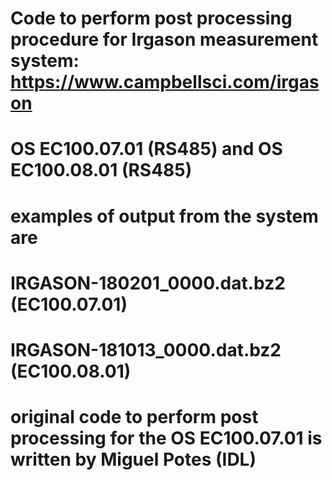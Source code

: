 # Code to perform post processing procedure for Irgason measurement system: https://www.campbellsci.com/irgason
# OS EC100.07.01 (RS485) and OS EC100.08.01 (RS485)
# examples of output from the system are
# IRGASON-180201_0000.dat.bz2 (EC100.07.01)
# IRGASON-181013_0000.dat.bz2 (EC100.08.01)
# original code to perform post processing for the OS EC100.07.01 is written by Miguel Potes (IDL)

